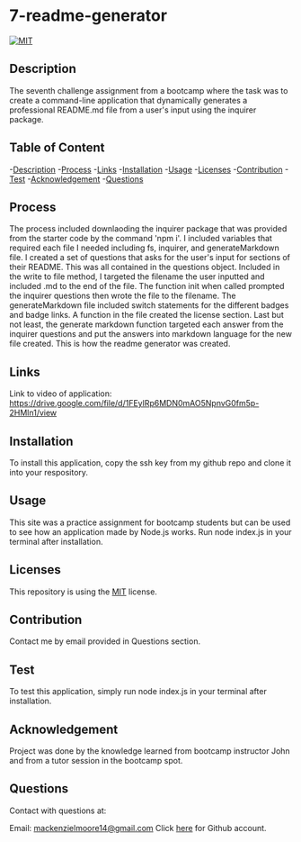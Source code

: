 # 7-readme-generator

  [![MIT](https://img.shields.io/badge/License-MIT-yellow.svg)](https://opensource.org/licenses/MIT)
  

  ## Description
  The seventh challenge assignment from a bootcamp where the task was to create a command-line application that dynamically generates a professional README.md file from a user's input using the inquirer package.
  

  ## Table of Content
  -[Description](#Description)
  -[Process](#Process)
  -[Links](#Links)
  -[Installation](#Installation)
  -[Usage](#Usage)
  -[Licenses](#Licenses)
  -[Contribution](#Contribution)
  -[Test](#Test)
  -[Acknowledgement](#Acknowledgement)
  -[Questions](#Questions)


  ## Process
  The process included downlaoding the inquirer package that was provided from the starter code by the command 'npm i'. I included variables that required each file I needed including fs, inquirer, and generateMarkdown file. I created a set of questions that asks for the user's input for sections of their README. This was all contained in the questions object. Included in the write to file method, I targeted the filename the user inputted and included .md to the end of the file. The function init when called prompted the inquirer questions then wrote the file to the filename. The generateMarkdown file included switch statements for the different badges and badge links. A function in the file created the license section. Last but not least, the generate markdown function targeted each answer from the inquirer questions and put the answers into markdown language for the new file created. This is how the readme generator was created.


  ## Links
  Link to video of application: https://drive.google.com/file/d/1FEylRp6MDN0mAO5NpnvG0fm5p-2HMln1/view


  ## Installation
  To install this application, copy the ssh key from my github repo and clone it into your respository.
  
  
  ## Usage
  This site was a practice assignment for bootcamp students but can be used to see how an application made by Node.js works. Run node index.js in your terminal after installation.
  
  
  ## Licenses
  This repository is using the [MIT](https://opensource.org/licenses/MIT) license.
  
  
  ## Contribution
  Contact me by email provided in Questions section.
  
  
  ## Test
  To test this application, simply run node index.js in your terminal after installation.


  ## Acknowledgement
  Project was done by the knowledge learned from bootcamp instructor John and from a tutor session in the bootcamp spot.
  
  
  ## Questions
  Contact with questions at:
  
  Email: mackenzielmoore14@gmail.com
  Click [here](https://github.com/mackemo) for Github account.